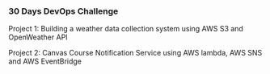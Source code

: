 ### 30 Days DevOps Challenge
Project 1: Building a weather data collection system using AWS S3 and OpenWeather API

Project 2: Canvas Course Notification Service using AWS lambda, AWS SNS and AWS EventBridge
